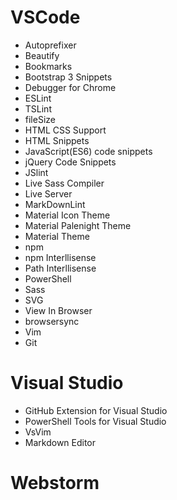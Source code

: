 # VSCode

+ Autoprefixer
+ Beautify
+ Bookmarks
+ Bootstrap 3 Snippets
+ Debugger for Chrome
+ ESLint
+ TSLint
+ fileSize
+ HTML CSS Support
+ HTML Snippets
+ JavaScript(ES6) code snippets
+ jQuery Code Snippets
+ JSlint
+ Live Sass Compiler
+ Live Server
+ MarkDownLint
+ Material Icon Theme
+ Material Palenight Theme
+ Material Theme
+ npm
+ npm Interllisense
+ Path Interllisense
+ PowerShell
+ Sass
+ SVG
+ View In Browser
+ browsersync
+ Vim
+ Git

# Visual Studio

+ GitHub Extension for Visual Studio
+ PowerShell Tools for Visual Studio
+ VsVim
+ Markdown Editor

# Webstorm
